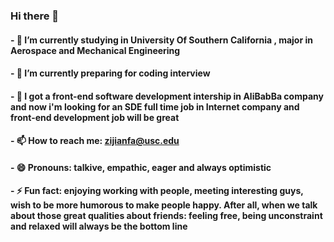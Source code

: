 ### Hi there 👋


#### - 🔭 I’m currently studying in University Of Southern California , major in Aerospace and Mechanical Engineering 
#### - 🌱 I’m currently preparing for coding interview 
#### - 🤔 I got a front-end software development intership in AliBabBa company and now i'm looking for an SDE full time job in Internet company and front-end development job will be great
#### - 📫 How to reach me: zijianfa@usc.edu
#### - 😄 Pronouns: talkive, empathic, eager and always optimistic
#### - ⚡ Fun fact: enjoying working with people, meeting interesting guys, wish to be more humorous to make people happy. After all, when we talk about those great qualities about friends: feeling free, being unconstraint and relaxed will always be the bottom line 




